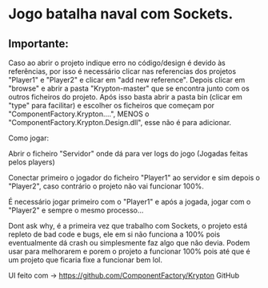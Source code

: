 # Jogo batalha naval com Sockets.

## Importante:

Caso ao abrir o projeto indique erro no código/design é devido às referências, por isso é necessário clicar nas referencias dos projetos "Player1" e "Player2" e clicar em "add new reference".
Depois clicar em "browse" e abrir a pasta "Krypton-master" que se encontra junto com os outros ficheiros do projeto. 
Após isso basta abrir a pasta bin (clicar em "type" para facilitar) e escolher os ficheiros que começam por "ComponentFactory.Krypton....", MENOS o "ComponentFactory.Krypton.Design.dll", esse não é para adicionar.

Como jogar:

Abrir o ficheiro "Servidor" onde dá para ver logs do jogo (Jogadas feitas pelos players)

Conectar primeiro o jogador do ficheiro "Player1" ao servidor e sim depois o "Player2", 
caso contrário o projeto não vai funcionar 100%.

É necessário jogar primeiro com o "Player1" e após a jogada, jogar com o "Player2" e sempre
o mesmo processo...

Dont ask why, é a primeira vez que trabalho com Sockets, o projeto está repleto de bad code e bugs, ele em si não funciona a 100% pois eventualmente dá crash ou simplesmente faz algo que não devia.
Podem usar para melhorarem e porem o projeto a funcionar 100% pois até que é um projeto que ficaria fixe a funcionar bem lol.


UI feito com -> https://github.com/ComponentFactory/Krypton 
GitHub
